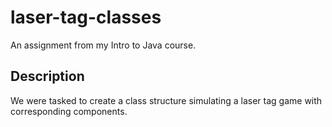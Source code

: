# laser-tag-classes

An assignment from my Intro to Java course. 

## Description 

We were tasked to create a class structure simulating a laser tag game with corresponding components. 
